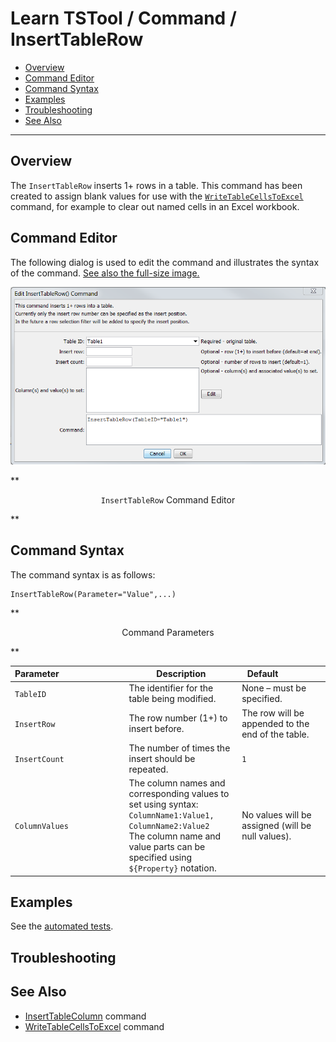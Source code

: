 # Learn TSTool / Command / InsertTableRow #

* [Overview](#overview)
* [Command Editor](#command-editor)
* [Command Syntax](#command-syntax)
* [Examples](#examples)
* [Troubleshooting](#troubleshooting)
* [See Also](#see-also)

-------------------------

## Overview ##

The `InsertTableRow` inserts 1+ rows in a table.
This command has been created to assign blank values for use with the
[`WriteTableCellsToExcel`](../WriteTableCellsToExcel/WriteTableCellsToExcel) command,
for example to clear out named cells in an Excel workbook.

## Command Editor ##

The following dialog is used to edit the command and illustrates the syntax of the command.
<a href="../InsertTableRow.png">See also the full-size image.</a>

![InsertTableRow](InsertTableRow.png)

**<p style="text-align: center;">
`InsertTableRow` Command Editor
</p>**

## Command Syntax ##

The command syntax is as follows:

```text
InsertTableRow(Parameter="Value",...)
```
**<p style="text-align: center;">
Command Parameters
</p>**

| **Parameter**&nbsp;&nbsp;&nbsp;&nbsp;&nbsp;&nbsp;&nbsp;&nbsp;&nbsp;&nbsp;&nbsp;&nbsp;&nbsp;&nbsp;&nbsp;&nbsp;&nbsp;&nbsp;&nbsp;&nbsp;&nbsp;&nbsp;&nbsp;&nbsp;&nbsp;&nbsp; | **Description** | **Default**&nbsp;&nbsp;&nbsp;&nbsp;&nbsp;&nbsp;&nbsp;&nbsp;&nbsp;&nbsp;&nbsp;&nbsp;&nbsp;&nbsp;&nbsp;&nbsp; |
| --------------|-----------------|----------------- |
|`TableID`|The identifier for the table being modified.|None – must be specified.|
|`InsertRow`|The row number (1+) to insert before.|The row will be appended to the end of the table.|
|`InsertCount`|The number of times the insert should be repeated.|`1`|
|`ColumnValues`|The column names and corresponding values to set using syntax:<br>`ColumnName1:Value1, ColumnName2:Value2`<br>The column name and value parts can be specified using `${Property}` notation.|No values will be assigned (will be null values).|

## Examples ##

See the [automated tests](https://github.com/OpenWaterFoundation/cdss-app-tstool-test/tree/master/test/regression/commands/general/InsertTableRow).

## Troubleshooting ##

## See Also ##

* [InsertTableColumn](../InsertTableColumn/InsertTableColumn) command
* [WriteTableCellsToExcel](../WriteTableCellsToExcel/WriteTableCellsToExcel) command
